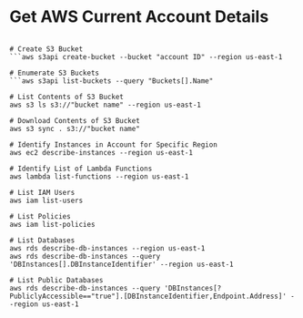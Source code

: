 # Get AWS Current Account Details
```aws sts get-caller-identity

# Create S3 Bucket
```aws s3api create-bucket --bucket "account ID" --region us-east-1

# Enumerate S3 Buckets
```aws s3api list-buckets --query "Buckets[].Name"

# List Contents of S3 Bucket
aws s3 ls s3://"bucket name" --region us-east-1

# Download Contents of S3 Bucket
aws s3 sync . s3://"bucket name"

# Identify Instances in Account for Specific Region
aws ec2 describe-instances --region us-east-1

# Identify List of Lambda Functions
aws lambda list-functions --region us-east-1

# List IAM Users
aws iam list-users

# List Policies
aws iam list-policies

# List Databases
aws rds describe-db-instances --region us-east-1
aws rds describe-db-instances --query 'DBInstances[].DBInstanceIdentifier' --region us-east-1

# List Public Databases
aws rds describe-db-instances --query 'DBInstances[?PubliclyAccessible=="true"].[DBInstanceIdentifier,Endpoint.Address]' --region us-east-1

